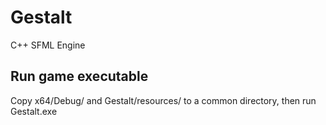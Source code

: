 # Gestalt
 C++ SFML Engine

## Run game executable
 Copy x64/Debug/ and Gestalt/resources/ to a common directory, then run Gestalt.exe
